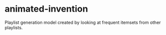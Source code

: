 # animated-invention
Playlist generation model created by looking at frequent itemsets from other playlists.
